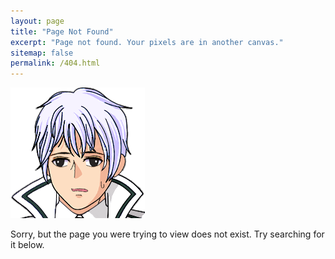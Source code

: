 ```yaml
---
layout: page
title: "Page Not Found"
excerpt: "Page not found. Your pixels are in another canvas."
sitemap: false
permalink: /404.html
---
```


![404 Not Found](/images/kinjo_sux.png)

Sorry, but the page you were trying to view does not exist. Try searching for it below.

<script type="text/javascript">
  var GOOG_FIXURL_LANG = 'en';
  var GOOG_FIXURL_SITE = '{{ site.url }}'
</script>
<script type="text/javascript"
  src="//linkhelp.clients.google.com/tbproxy/lh/wm/fixurl.js">
</script>
